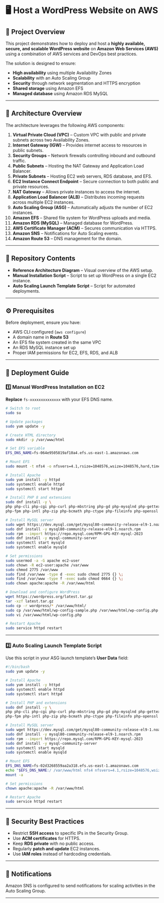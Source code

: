 # 🖥️ Host a WordPress Website on AWS

## 📌 Project Overview

This project demonstrates how to deploy and host a **highly available, secure, and scalable WordPress website** on **Amazon Web Services (AWS)** using a combination of AWS services and DevOps best practices.

The solution is designed to ensure:

* **High availability** using multiple Availability Zones
* **Scalability** with an Auto Scaling Group
* **Security** through network segmentation and HTTPS encryption
* **Shared storage** using Amazon EFS
* **Managed database** using Amazon RDS MySQL

---

## 📐 Architecture Overview

The architecture leverages the following AWS components:

1. **Virtual Private Cloud (VPC)** – Custom VPC with public and private subnets across two Availability Zones.
2. **Internet Gateway (IGW)** – Provides internet access to resources in public subnets.
3. **Security Groups** – Network firewalls controlling inbound and outbound traffic.
4. **Public Subnets** – Hosting the NAT Gateway and Application Load Balancer.
5. **Private Subnets** – Hosting EC2 web servers, RDS database, and EFS.
6. **EC2 Instance Connect Endpoint** – Secure connection to both public and private resources.
7. **NAT Gateway** – Allows private instances to access the internet.
8. **Application Load Balancer (ALB)** – Distributes incoming requests across multiple EC2 instances.
9. **Auto Scaling Group (ASG)** – Automatically adjusts the number of EC2 instances.
10. **Amazon EFS** – Shared file system for WordPress uploads and media.
11. **Amazon RDS (MySQL)** – Managed database for WordPress.
12. **AWS Certificate Manager (ACM)** – Secures communication via HTTPS.
13. **Amazon SNS** – Notifications for Auto Scaling events.
14. **Amazon Route 53** – DNS management for the domain.

---

## 📂 Repository Contents

* **Reference Architecture Diagram** – Visual overview of the AWS setup.
* **Manual Installation Script** – Script to set up WordPress on a single EC2 instance.
* **Auto Scaling Launch Template Script** – Script for automated deployments.

---

## ⚙️ Prerequisites

Before deployment, ensure you have:

* AWS CLI configured (`aws configure`)
* A domain name in **Route 53**
* An EFS file system created in the same VPC
* An RDS MySQL instance set up
* Proper IAM permissions for EC2, EFS, RDS, and ALB

---

## 🚀 Deployment Guide

### **1️⃣ Manual WordPress Installation on EC2**

**Replace** `fs-xxxxxxxxxxxxxx` with your EFS DNS name.

```bash
# Switch to root
sudo su

# Update packages
sudo yum update -y

# Create HTML directory
sudo mkdir -p /var/www/html

# Set EFS variable
EFS_DNS_NAME=fs-064e9505819af10a4.efs.us-east-1.amazonaws.com

# Mount EFS
sudo mount -t nfs4 -o nfsvers=4.1,rsize=1048576,wsize=1048576,hard,timeo=600,retrans=2,noresvport "$EFS_DNS_NAME":/ /var/www/html

# Install Apache
sudo yum install -y httpd
sudo systemctl enable httpd
sudo systemctl start httpd

# Install PHP 8 and extensions
sudo dnf install -y \
php php-cli php-cgi php-curl php-mbstring php-gd php-mysqlnd php-gettext php-json php-xml \
php-fpm php-intl php-zip php-bcmath php-ctype php-fileinfo php-openssl php-pdo php-tokenizer

# Install MySQL server
sudo wget https://dev.mysql.com/get/mysql80-community-release-el9-1.noarch.rpm
sudo dnf install -y mysql80-community-release-el9-1.noarch.rpm
sudo rpm --import https://repo.mysql.com/RPM-GPG-KEY-mysql-2023
sudo dnf install -y mysql-community-server
sudo systemctl start mysqld
sudo systemctl enable mysqld

# Set permissions
sudo usermod -a -G apache ec2-user
sudo chown -R ec2-user:apache /var/www
sudo chmod 2775 /var/www
sudo find /var/www -type d -exec sudo chmod 2775 {} \;
sudo find /var/www -type f -exec sudo chmod 0664 {} \;
sudo chown apache:apache -R /var/www/html

# Download and configure WordPress
wget https://wordpress.org/latest.tar.gz
tar -xzf latest.tar.gz
sudo cp -r wordpress/* /var/www/html/
sudo cp /var/www/html/wp-config-sample.php /var/www/html/wp-config.php
sudo vi /var/www/html/wp-config.php

# Restart Apache
sudo service httpd restart
```

---

### **2️⃣ Auto Scaling Launch Template Script**

Use this script in your ASG launch template’s **User Data** field:

```bash
#!/bin/bash
sudo yum update -y

# Install Apache
sudo yum install -y httpd
sudo systemctl enable httpd
sudo systemctl start httpd

# Install PHP and extensions
sudo dnf install -y \
php php-cli php-cgi php-curl php-mbstring php-gd php-mysqlnd php-gettext php-json php-xml \
php-fpm php-intl php-zip php-bcmath php-ctype php-fileinfo php-openssl php-pdo php-tokenizer

# Install MySQL server
sudo wget https://dev.mysql.com/get/mysql80-community-release-el9-1.noarch.rpm
sudo dnf install -y mysql80-community-release-el9-1.noarch.rpm
sudo rpm --import https://repo.mysql.com/RPM-GPG-KEY-mysql-2023
sudo dnf install -y mysql-community-server
sudo systemctl start mysqld
sudo systemctl enable mysqld

# Mount EFS
EFS_DNS_NAME=fs-02d3268559aa2a318.efs.us-east-1.amazonaws.com
echo "$EFS_DNS_NAME:/ /var/www/html nfs4 nfsvers=4.1,rsize=1048576,wsize=1048576,hard,timeo=600,retrans=2 0 0" >> /etc/fstab
mount -a

# Set permissions
chown apache:apache -R /var/www/html

# Restart Apache
sudo service httpd restart
```

---

## 🔐 Security Best Practices

* Restrict **SSH access** to specific IPs in the Security Group.
* Use **ACM certificates** for HTTPS.
* Keep **RDS private** with no public access.
* Regularly **patch and update** EC2 instances.
* Use **IAM roles** instead of hardcoding credentials.

---

## 📢 Notifications

Amazon SNS is configured to send notifications for scaling activities in the Auto Scaling Group.

---


